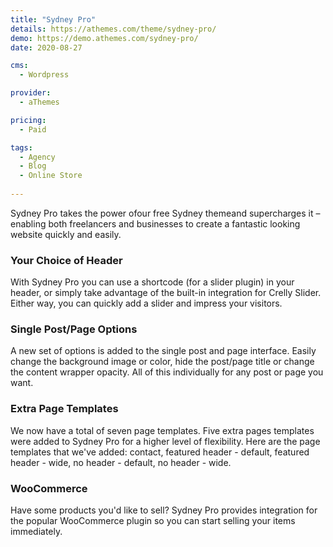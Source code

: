 ```yaml
---
title: "Sydney Pro"
details: https://athemes.com/theme/sydney-pro/
demo: https://demo.athemes.com/sydney-pro/
date: 2020-08-27

cms: 
  - Wordpress

provider: 
  - aThemes

pricing:
  - Paid

tags:
  - Agency
  - Blog
  - Online Store
  
---
```


Sydney Pro takes the power ofour free Sydney themeand supercharges it – enabling both freelancers and businesses to create a fantastic looking website quickly and easily.

### Your Choice of Header

With Sydney Pro you can use a shortcode (for a slider plugin) in your header, or simply take advantage of the built-in integration for Crelly Slider. Either way, you can quickly add a slider and impress your visitors.

### Single Post/Page Options

A new set of options is added to the single post and page interface. Easily change the background image or color, hide the post/page title or change the content wrapper opacity. All of this individually for any post or page you want.

### Extra Page Templates

We now have a total of seven page templates. Five extra pages templates were added to Sydney Pro for a higher level of flexibility. Here are the page templates that we've added: contact, featured header - default, featured header - wide, no header - default, no header - wide.

### WooCommerce

Have some products you'd like to sell? 
Sydney Pro provides integration for the popular WooCommerce plugin so you can start selling your items immediately.